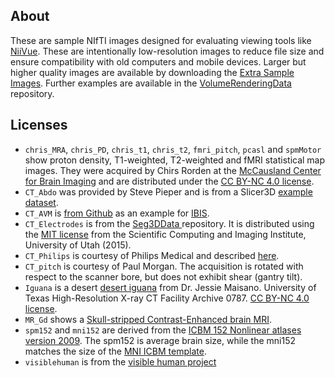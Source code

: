 ## About

These are sample NIfTI images designed for evaluating viewing tools like [NiiVue](https://github.com/niivue/niivue). These are intentionally low-resolution images to reduce file size and ensure compatibility with old computers and mobile devices. Larger but higher quality images are available by downloading the [Extra Sample Images](https://www.nitrc.org/projects/mricrogl). Further examples are available in the [VolumeRenderingData](https://github.com/neurolabusc/VolumeRenderingData) repository.

## Licenses

 - `chris_MRA`, `chris_PD`, `chris_t1`, `chris_t2`, `fmri_pitch`, `pcasl` and `spmMotor` show proton density, T1-weighted, T2-weighted and fMRI statistical map images. They were acquired by Chirs Rorden at the [McCausland Center for Brain Imaging](https://www.mccauslandcenter.sc.edu) and are distributed under the [CC BY-NC 4.0 license](https://creativecommons.org/licenses/by-nc/4.0/).
 - `CT_Abdo` was provided by Steve Pieper and is from a Slicer3D [example dataset](https://www.slicer.org/wiki/File:CTA-cardio.nrrd).
 - `CT_AVM` is [from Github](https://github.com/IbisNeuronav/PRISMDatabase) as an example for [IBIS](https://pubmed.ncbi.nlm.nih.gov/27581336/).
 - `CT_Electrodes` is from the [Seg3DData ](https://github.com/CIBC-Internal/Seg3DData) repository. It is distributed using the [MIT license](https://opensource.org/licenses/MIT) from the Scientific Computing and Imaging Institute, University of Utah (2015).
 - `CT_Philips` is courtesy of Philips Medical and described [here](https://www.nitrc.org/plugins/mwiki/index.php/dcm2nii:MainPage#Computed_Tomography_.28CT.2C_CAT.29).
 - `CT_pitch` is courtesy of Paul Morgan. The acquisition is rotated with respect to the scanner bore, but does not exhibit shear (gantry tilt).
 - `Iguana` is a desert [desert iguana](http://digimorph.org/specimens/Dipsosaurus_dorsalis/) from Dr. Jessie Maisano. University of Texas High-Resolution X-ray CT Facility Archive 0787. [CC BY-NC 4.0 license](https://creativecommons.org/licenses/by-nc/4.0/).
 - `MR_Gd` shows a [Skull-stripped Contrast-Enhanced brain MRI](https://figshare.com/articles/dataset/Skull-stripped_Contrast-Enhanced_MRI_Datasets/7472168).
 - `spm152` and `mni152` are derived from the [ICBM 152 Nonlinear atlases version 2009](https://www.bic.mni.mcgill.ca/ServicesAtlases/ICBM152NLin2009). The spm152 is average brain size, while the mni152 matches the size of the [MNI ICBM template](https://www.ncbi.nlm.nih.gov/pmc/articles/PMC6050588/).
 - `visiblehuman` is from the [visible human project](https://www.nlm.nih.gov/research/visible/visible_human.html)